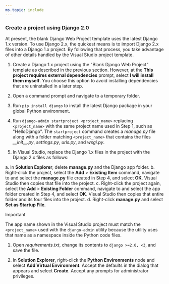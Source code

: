 ```yaml
---
ms.topic: include
---
```

### Create a project using Django 2.0

At present, the blank Django Web Project template uses the latest Django 1.x version. To use Django 2.x, the quickest means is to import Django 2.x files into a Django 1.x project. By following that process, you take advantage of other details handled by the Visual Studio project template.

1. Create a Django 1.x project using the "Blank Django Web Project" template as described in the previous section. However, at the **This project requires external dependencies** prompt, select **I will install them myself**. You choose this option to avoid installing dependencies that are uninstalled in a later step.

1. Open a command prompt and navigate to a temporary folder.

1. Run `pip install django` to install the latest Django package in your global Python environment.

1. Run `django-admin startproject <project_name>` replacing `<project_name>` with the same project name used in Step 1, such as "HelloDjango". The `startproject` command creates a *manage.py* file along with a folder matching `<project_name>` that contains the files *\_\_init\_\_.py*, *settings.py*, *urls.py*, and *wsgi.py*.

1. In Visual Studio, replace the Django 1.x files in the project with the Django 2.x files as follows:

  a. In **Solution Explorer**, delete **manage.py** and the Django app folder.
  b. Right-click the project, select the **Add** > **Existing Item** command, navigate to and select the **manage.py** file created in Step 4, and select **OK**. Visual Studio then copies that file into the project.
  c. Right-click the project again, select the **Add** > **Existing Folder** command, navigate to and select the app folder created in Step 4, and select **OK**. Visual Studio then copies that entire folder and its four files into the project.
  d. Right-click **manage.py** and select **Set as Startup File**.

  > [!Important]
  > The app name shown in the Visual Studio project must match the `<project_name>` used with the `django-admin` utility because the utility uses that name as a namespace inside the Python code files.

1. Open *requirements.txt*, change its contents to `django >=2.0, <3`, and save the file.

1. In **Solution Explorer**, right-click the **Python Environments** node and select **Add Virtual Environment**. Accept the defaults in the dialog that appears and select **Create**. Accept any prompts for administrator privileges.
